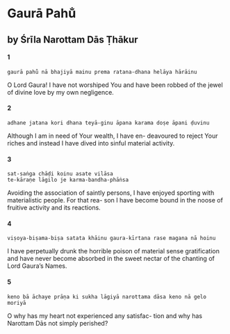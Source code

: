 # Gaurā Pahu̐

## by Śrīla Narottam Dās Ṭhākur

#### 1

    gaurā pahu̐ nā bhajiyā mainu prema ratana-dhana helāya hārāinu

O Lord Gaura! I have not worshiped You and have been robbed of the jewel of divine love by my own negligence.

#### 2

    adhane jatana kori dhana teyā-ginu āpana karama doṣe āpani ḍuvinu

Although I am in need of Your wealth, I have en- deavoured to reject Your riches and instead I have dived into sinful material activity.

#### 3

    sat-saṅga chāḍi koinu asate vilāsa
    te-kāraṇe lāgilo je karma-bandha-phāṅsa

Avoiding the association of saintly persons, I have enjoyed sporting with materialistic people. For that rea- son I have become bound in the noose of fruitive activity and its reactions.

#### 4

    viṣoya-biṣama-biṣa satata khāinu gaura-kīrtana rase magana nā hoinu

I have perpetually drunk the horrible poison of material sense gratification and have never become absorbed in the sweet nectar of the chanting of Lord Gaura’s Names.

#### 5

    keno bā āchaye prāṇa ki sukha lāgiyā narottama dāsa keno nā gelo moriyā

O why has my heart not experienced any satisfac- tion and why has Narottam Dās not simply perished?

